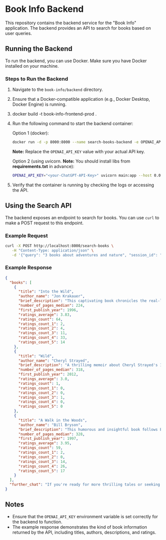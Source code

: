 # Book Info Backend

This repository contains the backend service for the "Book Info" application. The backend provides an API to search for books based on user queries.

## Running the Backend

To run the backend, you can use Docker. Make sure you have Docker installed on your machine.

### Steps to Run the Backend

1. Navigate to the `book-info/backend` directory.
2. Ensure that a Docker-compatible application (e.g., Docker Desktop, Docker Engine) is running.
3. docker build -t book-info-frontend-prod .
3. Run the following command to start the backend container:

   Option 1 (docker):

   ```bash
   docker run -d -p 8000:8000 --name search-books-backend -e OPENAI_API_KEY="<your-ChatGPT-API-Key>" search-books-backend
   ```

   **Note:** Replace the `OPENAI_API_KEY` value with your actual API key.

   Option 2 (using uvicorn. **Note:** You should install libs from **requirements.txt** in advance):

   ```bash
   OPENAI_API_KEY="<your-ChatGPT-API-Key>" uvicorn main:app --host 0.0.0.0 --port 8000 --workers 5
   ```

4. Verify that the container is running by checking the logs or accessing the API.

## Using the Search API

The backend exposes an endpoint to search for books. You can use `curl` to make a POST request to this endpoint.

### Example Request

```bash
curl -X POST http://localhost:8000/search-books \
   -H "Content-Type: application/json" \
   -d '{"query": "3 books about adventures and nature", "session_id": "777"}'
```

### Example Response

```json
{
  "books": [
    {
      "title": "Into the Wild",
      "author_name": "Jon Krakauer",
      "brief_description": "This captivating book chronicles the real-life story of Christopher McCandless, a young man who abandons society to live in the Alaskan wilderness, highlighting themes of adventure, nature, and the search for personal meaning.",
      "number_of_pages_median": 224,
      "first_publish_year": 1996,
      "ratings_average": 3.83,
      "ratings_count": 64,
      "ratings_count_1": 2,
      "ratings_count_2": 4,
      "ratings_count_3": 11,
      "ratings_count_4": 33,
      "ratings_count_5": 14
    },
    {
      "title": "Wild",
      "author_name": "Cheryl Strayed",
      "brief_description": "A thrilling memoir about Cheryl Strayed's 1,100-mile solo hike along the Pacific Crest Trail, delving into her encounters with the rugged beauty of nature and her journey of self-discovery and healing.",
      "number_of_pages_median": 318,
      "first_publish_year": 2012,
      "ratings_average": 3.0,
      "ratings_count": 1,
      "ratings_count_1": 0,
      "ratings_count_2": 0,
      "ratings_count_3": 1,
      "ratings_count_4": 0,
      "ratings_count_5": 0
    },
    {
      "title": "A Walk in the Woods",
      "author_name": "Bill Bryson",
      "brief_description": "This humorous and insightful book follows Bill Bryson's attempt to hike the Appalachian Trail, weaving in the natural history and challenges of trekking through some of America's most untouched landscapes.",
      "number_of_pages_median": 328,
      "first_publish_year": 1997,
      "ratings_average": 3.95,
      "ratings_count": 59,
      "ratings_count_1": 2,
      "ratings_count_2": 0,
      "ratings_count_3": 14,
      "ratings_count_4": 26,
      "ratings_count_5": 17
    }
  ],
  "further_chat": "If you're ready for more thrilling tales or seeking stories from different terrains, just let me know. Adventure awaits with countless trails to explore through the pages!"
}
```

## Notes

- Ensure that the `OPENAI_API_KEY` environment variable is set correctly for the backend to function.
- The example response demonstrates the kind of book information returned by the API, including titles, authors, descriptions, and ratings.


